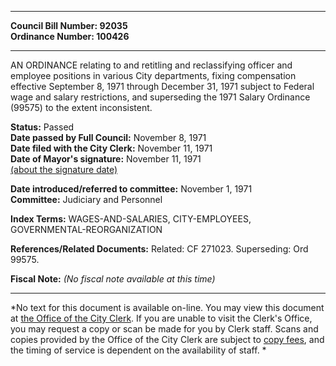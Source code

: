 * * * * *  
  
**Council Bill Number: [](#h0)[](#h2)92035**   
**Ordinance Number: 100426**  
  
* * * * *  
  
AN ORDINANCE relating to and retitling and reclassifying officer and employee positions in various City departments, fixing compensation effective September 8, 1971 through December 31, 1971 subject to Federal wage and salary restrictions, and superseding the 1971 Salary Ordinance (99575) to the extent inconsistent.  
  
**Status:** Passed   
**Date passed by Full Council:** November 8, 1971   
**Date filed with the City Clerk:** November 11, 1971   
**Date of Mayor's signature:** November 11, 1971   
[(about the signature date)](/~public/approvaldate.htm)   
  
  
**Date introduced/referred to committee:** November 1, 1971   
**Committee:** Judiciary and Personnel   
  
**Index Terms:** WAGES-AND-SALARIES, CITY-EMPLOYEES, GOVERNMENTAL-REORGANIZATION  
  
**References/Related Documents:** Related: CF 271023. Superseding: Ord 99575.  
  
**Fiscal Note:** *(No fiscal note available at this time)*  
  
* * * * *  
  
*No text for this document is available on-line. You may view this document at [the Office of the City Clerk](http://www.seattle.gov/leg/clerk/contactUs.htm). If you are unable to visit the Clerk's Office, you may request a copy or scan be made for you by Clerk staff. Scans and copies provided by the Office of the City Clerk are subject to [copy fees](http://clerk.seattle.gov/~public/clerkfees.htm), and the timing of service is dependent on the availability of staff. *  
  
  
